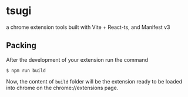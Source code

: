 # tsugi

a chrome extension tools built with Vite + React-ts, and Manifest v3

## Packing

After the development of your extension run the command

```shell
$ npm run build
```

Now, the content of `build` folder will be the extension ready to be loaded into
chrome on the chrome://extensions page.

